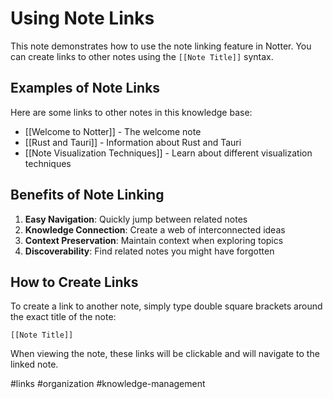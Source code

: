 # Using Note Links

This note demonstrates how to use the note linking feature in Notter. You can create links to other notes using the `[[Note Title]]` syntax.

## Examples of Note Links

Here are some links to other notes in this knowledge base:

- [[Welcome to Notter]] - The welcome note
- [[Rust and Tauri]] - Information about Rust and Tauri
- [[Note Visualization Techniques]] - Learn about different visualization techniques

## Benefits of Note Linking

1. **Easy Navigation**: Quickly jump between related notes
2. **Knowledge Connection**: Create a web of interconnected ideas
3. **Context Preservation**: Maintain context when exploring topics
4. **Discoverability**: Find related notes you might have forgotten

## How to Create Links

To create a link to another note, simply type double square brackets around the exact title of the note:

```
[[Note Title]]
```

When viewing the note, these links will be clickable and will navigate to the linked note.

#links #organization #knowledge-management

